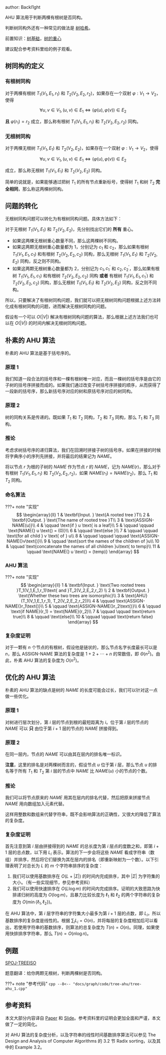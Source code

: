 author: Backl1ght

AHU 算法用于判断两棵有根树是否同构。

判断树同构外还有一种常见的做法是 [树哈希](/graph/tree-hash)。

前置知识：[树基础](/graph/tree-basic)，[树的重心](/graph/tree-centroid)

建议配合参考资料里给的例子观看。

## 树同构的定义

### 有根树同构

对于两棵有根树 $T_1(V_1,E_1,r_1)$ 和 $T_2(V_2,E_2,r_2)$，如果存在一个双射 $\varphi: V_1 \rightarrow V_2$，使得

$$
\forall u,v \in V_1,(u,v) \in E_1 \iff (\varphi(u),\varphi(v))  \in E_2
$$

**且** $\varphi(r_1)=r_2$ 成立，那么称有根树 $T_1(V_1,E_1,r_1)$ 和 $T_2(V_2,E_2,r_2)$ 同构。

### 无根树同构

对于两棵无根树 $T_1(V_1,E_1)$ 和 $T_2(V_2,E_2)$，如果存在一个双射 $\varphi: V_1 \rightarrow V_2$，使得

$$
\forall u,v \in V_1,(u,v) \in E_1 \iff (\varphi(u),\varphi(v))  \in E_2
$$

成立，那么称无根树 $T_1(V_1,E_1)$ 和 $T_2(V_2,E_2)$ 同构。

简单的说就是，如果能够通过把树 $T_1$ 的所有节点重新标号，使得树 $T_1$ 和树 $T_2$  **完全相同**，那么称这两棵树同构。

## 问题的转化

无根树同构问题可以转化为有根树同构问题。具体方法如下：

对于无根树 $T_1(V_1, E_1)$ 和 $T_2(V_2,E_2)$，先分别找出它们的 **所有** 重心。

-   如果这两棵无根树重心数量不同，那么这两棵树不同构。
-   如果这两颗无根树重心数量都为 $1$，分别记为 $c_1$ 和 $c_2$，那么如果有根树 $T_1(V_1,E_1,c_1)$ 和有根树 $T_2(V_2,E_2,c_2)$ 同构，那么无根树 $T_1(V_1, E_1)$ 和 $T_2(V_2,E_2)$ 同构，反之则不同构。
-   如果这两颗无根树重心数量都为 $2$，分别记为 $c_1,c^\prime_1$ 和 $c_2,c^\prime_2$，那么如果有根树 $T_1(V_1,E_1,c_1)$ 和有根树 $T_2(V_2,E_2,c_2)$ 同构 **或者** 有根树 $T_1(V_1,E_1,c^\prime_1)$ 和 $T_2(V_2,E_2,c_2)$ 同构，那么无根树 $T_1(V_1, E_1)$ 和 $T_2(V_2,E_2)$ 同构，反之则不同构。

所以，只要解决了有根树同构问题，我们就可以把无根树同构问题根据上述方法转化成有根树同构的问题，进而解决无根树同构的问题。

假设有一个可以 $O(\left|V\right|)$ 解决有根树同构问题的算法，那么根据上述方法我们也可以在 $O(\left|V\right|)$ 的时间内解决无根树同构问题。

## 朴素的 AHU 算法

朴素的 AHU 算法是基于括号序的。

### 原理 1

我们知道一段合法的括号序和一棵有根树唯一对应，而且一棵树的括号序是由它的子树的括号序拼接而成的。如果我们通过改变子树括号序拼接的顺序，从而获得了一段新的括号序，那么新括号序对应的树和原括号序对应的树同构。

### 原理 2

树的同构关系是传递的。既如果 $T_1$ 和 $T_2$ 同构，$T_2$ 和 $T_3$ 同构，那么 $T_1$ 和 $T_3$ 同构。

### 推论

考虑求树括号序的递归算法，我们在回溯时拼接子树的括号序。如果在拼接的时候将字典序小的序列先拼接，并将最后的结果记为 $NAME$。

将以节点 $r$ 为根的子树的 $NAME$ 作为节点 $r$ 的 $NAME$，记为 $NAME(r)$，那么对于有根树 $T_1(V_1,E_1,r_1)$ 和 $T_2(V_2,E_2,r_2)$，如果 $NAME(r_1)=NAME(r_2)$，那么 $T_1$ 和 $T_2$ 同构。

### 命名算法

???+ note "实现"
    $$
    \begin{array}{ll}
    1 & \textbf{Input. } \text{A rooted tree }T\\
    2 & \textbf{Output. } \text{The name of rooted tree }T\\
    3 & \text{ASSIGN-NAME(u)}\\
    4 & \qquad \text{if  } u \text{  is a leaf}\\
    5 & \qquad \qquad \text{NAME(} u \text{) = (0)}\\
    6 & \qquad \text{else }\\
    7 & \qquad \qquad \text{for all child } v \text{ of } u\\
    8 & \qquad \qquad \qquad \text{ASSIGN-NAME(}v\text{)}\\
    9 & \qquad \text{sort the names of the children of }u\\
    10 & \qquad \text{concatenate the names of all children }u\text{ to temp}\\
    11 & \qquad \text{NAME(} u \text{) = (temp)}
    \end{array}
    $$

### AHU 算法

???+ note "实现"
    $$
    \begin{array}{ll}
    1 & \textbf{Input. } \text{Two rooted trees }T_1(V_1,E_1,r_1)\text{ and }T_2(V_2,E_2,r_2) \\
    2 & \textbf{Output. } \text{Whether these two trees are isomorphic}\\
    3 & \text{AHU}(T_1(V_1,E_1,r_1), T_2(V_2,E_2,r_2))\\
    4 & \qquad \text{ASSIGN-NAME(}r_1\text{)}\\
    5 & \qquad \text{ASSIGN-NAME(}r_2\text{)}\\
    6 & \qquad \text{if  NAME}(r_1) = \text{NAME}(r_2)\\
    7 & \qquad \qquad \text{return true}\\
    8 & \qquad \text{else}\\
    10 & \qquad \qquad \text{return false}
    \end{array}
    $$

### 复杂度证明

对于一颗有 $n$ 个节点的有根树，假设他是链状的，那么节点名字长度最长可以是 $n$，那么 ASSIGN-NAME 算法的复杂度是 $1+2+\cdots+n$ 的常数倍，即 $\Theta(n^2)$。由此，朴素 AHU 算法的复杂度为 $O(n^2)$。

## 优化的 AHU 算法

朴素的 AHU 算法的缺点是树的 $NAME$ 的长度可能会过长，我们可以针对这一点做一些优化。

### 原理 1

对树进行层次划分，第 $i$ 层的节点到根的最短距离为 $i$。位于第 $i$ 层的节点的 $NAME$ 可以 **只** 由位于第 $i+1$ 层的节点的 $NAME$ 拼接得到。

### 原理 2

在同一层内，节点的 $NAME$ 可以由其在层内的排名唯一标识。

**注意**，这里的排名是对两棵树而言的，假设节点 $u$ 位于第 $i$ 层，那么节点 $u$ 的排名等于所有 $T_1$ 和 $T_2$ 第 $i$ 层的节点中 $NAME$ 比 $NAME(u)$ 小的节点的个数。

### 推论

我们可以将节点原来的 $NAME$ 用其在层内的排名代替，然后把原来拼接节点 $NAME$ 用向数组加入元素代替。

这样用整数和数组来代替字符串，既不会影响算法的正确性，又很大的降低了算法的复杂度。

### 复杂度证明

首先注意到第 $i$ 层由拼接得到的 $NAME$ 的总长度为第 $i$ 层点的度数之和，即第 $i+1$ 层的总点数，以下用 $L_i$ 表示。算法的下一步会将这些 $NAME$ 看成字符串（数组）并排序，然后将它们替换为其在层内的排名（即重新映射为一个数）。以下引理表明了对总长为 $L$ 的 $m$ 个字符串排序的复杂度：

1.  我们可以使用基数排序在 $O(L+|\Sigma|)$ 的时间内完成排序，其中 $|\Sigma|$ 为字符集的大小。（有一些实现细节，参见参考资料）
2.  我们可以使用快速排序在 $O(L \log m)$ 的时间内完成排序。证明的大致思路为快排递归树的高度为 $O(\log m)$，且暴力比较长度为 $\ell_1$ 和 $\ell_2$ 的两个字符串的复杂度为 $O(\min\{\ell_1,\ell_2\})$。

在 AHU 算法中，第 $i$ 层字符串的字符集大小最多为第 $i+1$ 层的点数，即 $L_i$，所以基数排序的复杂度是线性的。根据 $\sum_i L_i=O(n)$，并将每层的复杂度相加后可以看出，若使用字符串的基数排序，则算法的总复杂度为 $T(n)=O(n)$。同理，如果使用快排排序字符串，那么 $T(n)=O(n \log n)$。

## 例题

[SPOJ-TREEISO](https://www.spoj.com/problems/TREEISO/en/)

题意翻译：给你两颗无根树，判断两棵树是否同构。

???+ note "参考代码"
    ```cpp
    --8<-- "docs/graph/code/tree-ahu/tree-ahu_1.cpp"
    ```

## 参考资料

本文大部分内容译自 [Paper](http://wwwmayr.in.tum.de/konferenzen/Jass08/courses/1/smal/Smal_Paper.pdf) 和 [Slide](https://logic.pdmi.ras.ru/~smal/files/smal_jass08_slides.pdf)。参考资料里的证明会更加全面和严谨，本文做了一定的简化。

对 AHU 算法的复杂度分析，以及字符串的线性时间基数排序算法可以参见 The Design and Analysis of Computer Algorithms 的 3.2 节 Radix sorting，以及其中的 Example 3.2。

